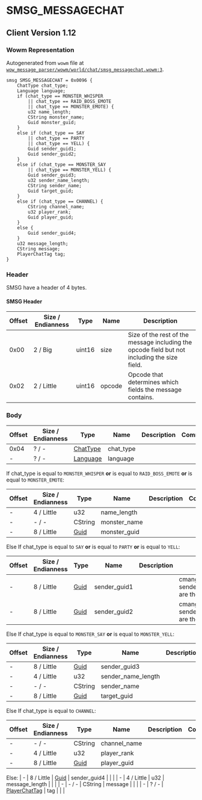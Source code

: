 # SMSG_MESSAGECHAT

## Client Version 1.12

### Wowm Representation

Autogenerated from `wowm` file at [`wow_message_parser/wowm/world/chat/smsg_messagechat.wowm:3`](https://github.com/gtker/wow_messages/tree/main/wow_message_parser/wowm/world/chat/smsg_messagechat.wowm#L3).
```rust,ignore
smsg SMSG_MESSAGECHAT = 0x0096 {
    ChatType chat_type;
    Language language;
    if (chat_type == MONSTER_WHISPER
        || chat_type == RAID_BOSS_EMOTE
        || chat_type == MONSTER_EMOTE) {
        u32 name_length;
        CString monster_name;
        Guid monster_guid;
    }
    else if (chat_type == SAY
        || chat_type == PARTY
        || chat_type == YELL) {
        Guid sender_guid1;
        Guid sender_guid2;
    }
    else if (chat_type == MONSTER_SAY
        || chat_type == MONSTER_YELL) {
        Guid sender_guid3;
        u32 sender_name_length;
        CString sender_name;
        Guid target_guid;
    }
    else if (chat_type == CHANNEL) {
        CString channel_name;
        u32 player_rank;
        Guid player_guid;
    }
    else {
        Guid sender_guid4;
    }
    u32 message_length;
    CString message;
    PlayerChatTag tag;
}
```
### Header

SMSG have a header of 4 bytes.

#### SMSG Header

| Offset | Size / Endianness | Type   | Name   | Description |
| ------ | ----------------- | ------ | ------ | ----------- |
| 0x00   | 2 / Big           | uint16 | size   | Size of the rest of the message including the opcode field but not including the size field.|
| 0x02   | 2 / Little        | uint16 | opcode | Opcode that determines which fields the message contains.|

### Body

| Offset | Size / Endianness | Type | Name | Description | Comment |
| ------ | ----------------- | ---- | ---- | ----------- | ------- |
| 0x04 | ? / - | [ChatType](chattype.md) | chat_type |  |  |
| - | ? / - | [Language](language.md) | language |  |  |

If chat_type is equal to `MONSTER_WHISPER` **or** 
is equal to `RAID_BOSS_EMOTE` **or** 
is equal to `MONSTER_EMOTE`:

| Offset | Size / Endianness | Type | Name | Description | Comment |
| ------ | ----------------- | ---- | ---- | ----------- | ------- |
| - | 4 / Little | u32 | name_length |  |  |
| - | - / - | CString | monster_name |  |  |
| - | 8 / Little | [Guid](../spec/packed-guid.md) | monster_guid |  |  |

Else If chat_type is equal to `SAY` **or** 
is equal to `PARTY` **or** 
is equal to `YELL`:

| Offset | Size / Endianness | Type | Name | Description | Comment |
| ------ | ----------------- | ---- | ---- | ----------- | ------- |
| - | 8 / Little | [Guid](../spec/packed-guid.md) | sender_guid1 |  | cmangos/vmangos/mangoszero: sender_guid1 and sender_guid2 are the same |
| - | 8 / Little | [Guid](../spec/packed-guid.md) | sender_guid2 |  | cmangos/vmangos/mangoszero: sender_guid1 and sender_guid2 are the same |

Else If chat_type is equal to `MONSTER_SAY` **or** 
is equal to `MONSTER_YELL`:

| Offset | Size / Endianness | Type | Name | Description | Comment |
| ------ | ----------------- | ---- | ---- | ----------- | ------- |
| - | 8 / Little | [Guid](../spec/packed-guid.md) | sender_guid3 |  |  |
| - | 4 / Little | u32 | sender_name_length |  |  |
| - | - / - | CString | sender_name |  |  |
| - | 8 / Little | [Guid](../spec/packed-guid.md) | target_guid |  |  |

Else If chat_type is equal to `CHANNEL`:

| Offset | Size / Endianness | Type | Name | Description | Comment |
| ------ | ----------------- | ---- | ---- | ----------- | ------- |
| - | - / - | CString | channel_name |  |  |
| - | 4 / Little | u32 | player_rank |  |  |
| - | 8 / Little | [Guid](../spec/packed-guid.md) | player_guid |  |  |

Else: 
| - | 8 / Little | [Guid](../spec/packed-guid.md) | sender_guid4 |  |  |
| - | 4 / Little | u32 | message_length |  |  |
| - | - / - | CString | message |  |  |
| - | ? / - | [PlayerChatTag](playerchattag.md) | tag |  |  |

